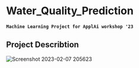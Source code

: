 # Water_Quality_Prediction
**`Machine Learning Project for ApplAi workshop '23`**

## Project Describtion
![Screenshot 2023-02-07 205623](https://user-images.githubusercontent.com/99830416/217339705-c6de93a4-3895-4bbc-8853-f41f68563a14.png)

